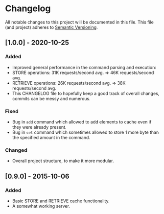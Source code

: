 # Changelog
All notable changes to this project will be documented in this file. This file (and project) adheres to [Semantic Versioning](https://semver.org/spec/v2.0.0.html).

## [1.0.0] - 2020-10-25
### Added
- Improved general performance in the command parsing and execution: 
- STORE operations: 31K requests/second avg. => 46K requests/second avg.
- RETRIEVE operations: 26K requests/second avg. => 38K requests/second avg.
- This CHANGELOG file to hopefully keep a good track of overall changes, commits can be messy and numerous.
### Fixed
- Bug in `add` command which allowed to add elements to cache even if they were already present.
- Bug in `set` command which sometimes allowed to store 1 more byte than the specified amount in the command.

### Changed
- Overall project structure, to make it more modular.

## [0.9.0] - 2015-10-06
### Added
- Basic STORE and RETRIEVE cache functionality.
- A somewhat working server.